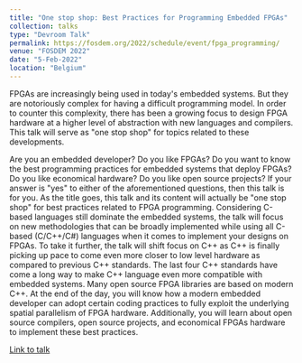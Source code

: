 ```yaml
---
title: "One stop shop: Best Practices for Programming Embedded FPGAs"
collection: talks
type: "Devroom Talk"
permalink: https://fosdem.org/2022/schedule/event/fpga_programming/
venue: "FOSDEM 2022"
date: "5-Feb-2022"
location: "Belgium"
---
```


FPGAs are increasingly being used in today's embedded systems. But they are notoriously complex for having a difficult programming model. In order to counter this complexity, there has been a growing focus to design FPGA hardware at a higher level of abstraction with new languages and compilers. This talk will serve as "one stop shop" for topics related to these developments.

Are you an embedded developer? Do you like FPGAs? Do you want to know the best programming practices for embedded systems that deploy FPGAs? Do you like economical hardware? Do you like open source projects? If your answer is "yes" to either of the aforementioned questions, then this talk is for you. As the title goes, this talk and its content will actually be "one stop shop" for best practices related to FPGA programming. Considering C-based languages still dominate the embedded systems, the talk will focus on new methodologies that can be broadly implemented while using all C-based (C/C++/C#) languages when it comes to implement your designs on FPGAs. To take it further, the talk will shift focus on C++ as C++ is finally picking up pace to come even more closer to low level hardware as compared to previous C++ standards. The last four C++ standards have come a long way to make C++ language even more compatible with embedded systems. Many open source FPGA libraries are based on modern C++. At the end of the day, you will know how a modern embedded developer can adopt certain coding practices to fully exploit the underlying spatial parallelism of FPGA hardware. Additionally, you will learn about open source compilers, open source projects, and economical FPGAs hardware to implement these best practices.

[Link to talk](https://fosdem.org/2022/schedule/event/fpga_programming/)

